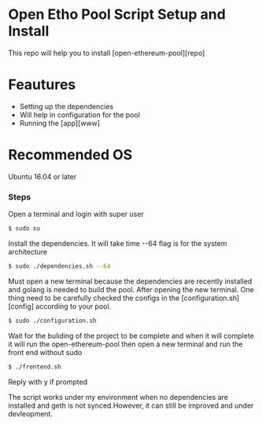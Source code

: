 # Open Etho Pool Script Setup and Install

This repo will help you to install [open-ethereum-pool][repo]
# Feautures
  - Setting up the dependencies
  - Will help in configuration for the pool
  - Running the [app][www]

# Recommended OS
  Ubuntu 16.04 or later

### Steps
Open a terminal and login with super user
```sh
$ sudo su
```

Install the dependencies. It will take time --64 flag is for the system architecture
```sh
$ sudo ./dependencies.sh --64
```

Must open a new terminal because the dependencies are recently installed and golang is needed to build the pool. After opening the new terminal. One thing need to be carefully checked the configs in the [configuration.sh][config] according to your pool. 

```sh
$ sudo ./configuration.sh
```

Wait for the buliding of the project to be complete and when it will complete it will run the open-ethereum-pool then open a new terminal and run the front end without sudo

```sh
$ ./frontend.sh
```

Reply with y if prompted

The script works under my environment when no dependencies are installed and geth is not synced.However, it can still be improved and under devleopment.
